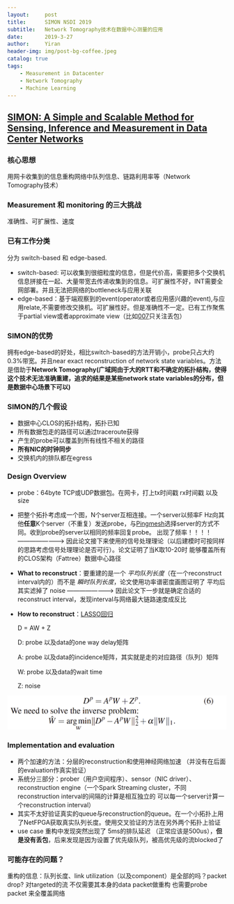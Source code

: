 ```yaml
---
layout:     post
title:      SIMON NSDI 2019
subtitle:   Network Tomography技术在数据中心测量的应用
date:       2019-3-27
author:     Yiran
header-img: img/post-bg-coffee.jpeg
catalog: true
tags:
    - Measurement in Datacenter
    - Network Tomography
    - Machine Learning
---
```


## [SIMON: A Simple and Scalable Method for Sensing, Inference and Measurement in Data Center Networks](https://www.usenix.org/system/files/nsdi19-geng.pdf)

### 核心思想

用网卡收集到的信息重构网络中队列信息、链路利用率等（Network Tomography技术）

### Measurement 和 monitoring 的三大挑战

准确性、可扩展性、速度

### 已有工作分类

分为 switch-based 和 edge-based.
- switch-based: 可以收集到很细粒度的信息，但是代价高，需要把多个交换机信息拼接在一起、大量带宽去传递收集到的信息。可扩展性不好，INT需要全网部署。并且无法把网络的bottleneck与应用关联
- edge-based：基于端观察到的event(operator或者应用感兴趣的event),与应用relate,不需要修改交换机。可扩展性好。但是准确性不一定。已有工作聚焦于partial view或者approximate view（比如[007](https://www.usenix.org/system/files/conference/nsdi18/nsdi18-arzani.pdf)只关注丢包）


### SIMON的优势 

拥有edge-based的好处，相比switch-based的方法开销小，probe只占大约0.3%带宽。并且near exact reconstruction of network state variables。方法是借助于**Network Tomography(广域网由于大的RTT和不确定的拓扑结构，使得这个技术无法准确重建，追求的结果是某些network state variables的分布，但是数据中心场景下可以)**

### SIMON的几个假设

- 数据中心CLOS的拓扑结构，拓扑已知
- 所有数据包走的路径可以通过traceroute获得
- 产生的probe可以覆盖到所有线性不相关的路径
- **所有NIC的时钟同步**
- 交换机内的排队都在egress

### Design Overview

- probe：64byte TCP或UDP数据包。在网卡，打上tx时间戳 rx时间戳 以及size
- 把整个拓扑考虑成一个图，N个server互相连接。一个server以频率F Hz向其他**任意**K个server（不重复）发送probe，与[Pingmesh](https://yi-ran.github.io/2019/03/27/Pingmesh-SIGCOMM-2015/)选择server的方式不同。收到probe的server以相同的频率回复probe。      出现了频率！！！！————————> 因此论文接下来使用的信号处理理论（以后建模时可按同样的思路考虑信号处理理论是否可行）。论文证明了当K取10-20时 能够覆盖所有的CLOS架构（Fattree）数据中心路径
- **What to reconstruct**：要重建的是一个 *平均队列长度*（在一个reconstruct interval内的）而不是 *瞬时队列长度*，论文使用功率谱密度画图证明了 平均后其实滤掉了 noise       ————————> 因此论文下一步就是确定合适的reconstruct interval，发现interval与网络最大链路速度成反比
- **How to reconstruct**：[LASSO回归](https://blog.csdn.net/qq_30981697/article/details/71438636)

   D = AW + Z

   D: probe 以及data的one way delay矩阵

   A: probe 以及data的incidence矩阵，其实就是走的对应路径（队列）矩阵

   W: probe 以及data的wait time

   Z: noise

![](/img/post-simon-1.jpg)

### Implementation and evaluation
- 两个加速的方法：分层的reconstruction和使用神经网络加速 （并没有在后面的evaluation作真实验证）
- 系统分三部分：prober（用户空间程序）、sensor（NIC driver）、reconstruction engine（一个Spark Streaming cluster，不同reconstruction interval的间隔的计算是相互独立的 可以每一个server计算一个reconstruction interval）
- 其实不太好验证真实的queue与reconstruction的queue。在一个小拓扑上用了NetFPGA获取真实队列长度。使用交叉验证的方法在另外两个拓扑上验证
- use case  重构中发现突然出现了 5ms的排队延迟 （正常应该是500us），**但是没有丢包**，后来发现是因为设置了优先级队列，被高优先级的流blocked了


### 可能存在的问题？
重构的信息：队列长度、link utilization（以及component）是全部的吗？packet drop?
对targeted的流 不仅需要其本身的data packet做重构 也需要probe packet 来全覆盖网络

